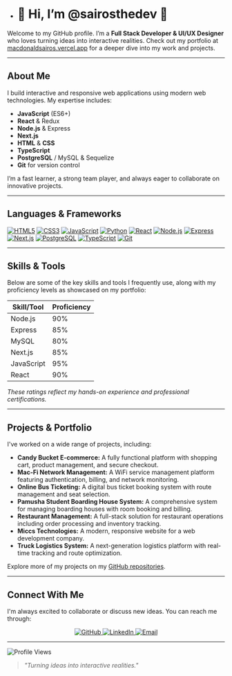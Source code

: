- # 👋 Hi, I’m @sairosthedev 👋

Welcome to my GitHub profile. I’m a **Full Stack Developer & UI/UX Designer** who loves turning ideas into interactive realities. Check out my portfolio at [macdonaldsairos.vercel.app](https://macdonaldsairos.vercel.app) for a deeper dive into my work and projects.

---

## About Me

I build interactive and responsive web applications using modern web technologies. My expertise includes:

- **JavaScript** (ES6+)
- **React** & Redux
- **Node.js** & Express
- **Next.js**
- **HTML** & **CSS**
- **TypeScript**
- **PostgreSQL** / MySQL & Sequelize
- **Git** for version control

I’m a fast learner, a strong team player, and always eager to collaborate on innovative projects.

---

## Languages & Frameworks

<!-- SVG badges using shields.io -->
[![HTML5](https://img.shields.io/badge/HTML5-E34F26.svg?style=for-the-badge&logo=html5&logoColor=white)](https://developer.mozilla.org/en-US/docs/Web/HTML) 
[![CSS3](https://img.shields.io/badge/CSS3-1572B6.svg?style=for-the-badge&logo=css3)](https://developer.mozilla.org/en-US/docs/Web/CSS)
[![JavaScript](https://img.shields.io/badge/JavaScript-ES6-F7DF1E.svg?style=for-the-badge&logo=javascript&logoColor=black)](https://developer.mozilla.org/en-US/docs/Web/JavaScript)
[![Python](https://img.shields.io/badge/Python-3776AB.svg?style=for-the-badge&logo=python&logoColor=white)](https://www.python.org/)
[![React](https://img.shields.io/badge/React-17-blue.svg?style=for-the-badge&logo=react)](https://reactjs.org/)
[![Node.js](https://img.shields.io/badge/Node.js-14-green.svg?style=for-the-badge&logo=node.js)](https://nodejs.org/)
[![Express](https://img.shields.io/badge/Express-4.17.1-lightgrey.svg?style=for-the-badge&logo=express)](https://expressjs.com/)
[![Next.js](https://img.shields.io/badge/Next.js-12-black.svg?style=for-the-badge&logo=next.js)](https://nextjs.org/)
[![PostgreSQL](https://img.shields.io/badge/PostgreSQL-336791.svg?style=for-the-badge&logo=postgresql&logoColor=white)](https://www.postgresql.org/)
[![TypeScript](https://img.shields.io/badge/TypeScript-3178C6.svg?style=for-the-badge&logo=typescript&logoColor=white)](https://www.typescriptlang.org/)
[![Git](https://img.shields.io/badge/Git-F05032.svg?style=for-the-badge&logo=git&logoColor=white)](https://git-scm.com/)

---

## Skills & Tools

Below are some of the key skills and tools I frequently use, along with my proficiency levels as showcased on my portfolio:

| Skill/Tool   | Proficiency |
|--------------|-------------|
| Node.js      | 90%         |
| Express      | 85%         |
| MySQL        | 80%         |
| Next.js      | 85%         |
| JavaScript   | 95%         |
| React        | 90%         |

*These ratings reflect my hands-on experience and professional certifications.*

---

## Projects & Portfolio

I've worked on a wide range of projects, including:

- **Candy Bucket E-commerce:** A fully functional platform with shopping cart, product management, and secure checkout.
- **Mac-Fi Network Management:** A WiFi service management platform featuring authentication, billing, and network monitoring.
- **Online Bus Ticketing:** A digital bus ticket booking system with route management and seat selection.
- **Pamusha Student Boarding House System:** A comprehensive system for managing boarding houses with room booking and billing.
- **Restaurant Management:** A full-stack solution for restaurant operations including order processing and inventory tracking.
- **Miccs Technologies:** A modern, responsive website for a web development company.
- **Truck Logistics System:** A next-generation logistics platform with real-time tracking and route optimization.

Explore more of my projects on my [GitHub repositories](https://github.com/sairosthedev).

---

## Connect With Me

I'm always excited to collaborate or discuss new ideas. You can reach me through:

<p align="center">
  <a href="https://github.com/sairosthedev">
    <img src="https://img.shields.io/badge/GitHub-181717.svg?style=for-the-badge&logo=github&logoColor=white" alt="GitHub" />
  </a>
  <a href="https://www.linkedin.com/in/macdonald-sairos-8b1686186">
    <img src="https://img.shields.io/badge/LinkedIn-0A66C2.svg?style=for-the-badge&logo=linkedin&logoColor=white" alt="LinkedIn" />
  </a>
  <a href="mailto:macdonaldsairos@gmail.com">
    <img src="https://img.shields.io/badge/Email-D14836.svg?style=for-the-badge&logo=gmail&logoColor=white" alt="Email" />
  </a>
</p>

---

![Profile Views](https://komarev.com/ghpvc/?username=sairosthedev&style=flat-square)

> *"Turning ideas into interactive realities."*

<!---
sairosthedev/sairosthedev is a ✨ special ✨ repository because its `README.md` (this file) appears on your GitHub profile.
You can click the Preview link to take a look at your changes.
--->
